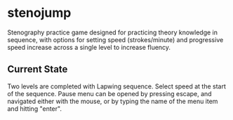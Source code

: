 # stenojump
 Stenography practice game designed for practicing theory knowledge in sequence, with options for setting speed (strokes/minute) and progressive speed increase across a single level to increase fluency. 

## Current State

Two levels are completed with Lapwing sequence. Select speed at the start of the sequence. Pause menu can be opened by pressing escape, and navigated either with the mouse, or by typing the name of the menu item and hitting "enter".
